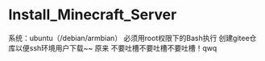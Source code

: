 # Install_Minecraft_Server

系统：ubuntu（/debian/armbian）
必须用root权限下的Bash执行
创建gitee仓库以便ssh环境用户下载~~
原来
不要吐槽不要吐槽不要吐槽！qwq